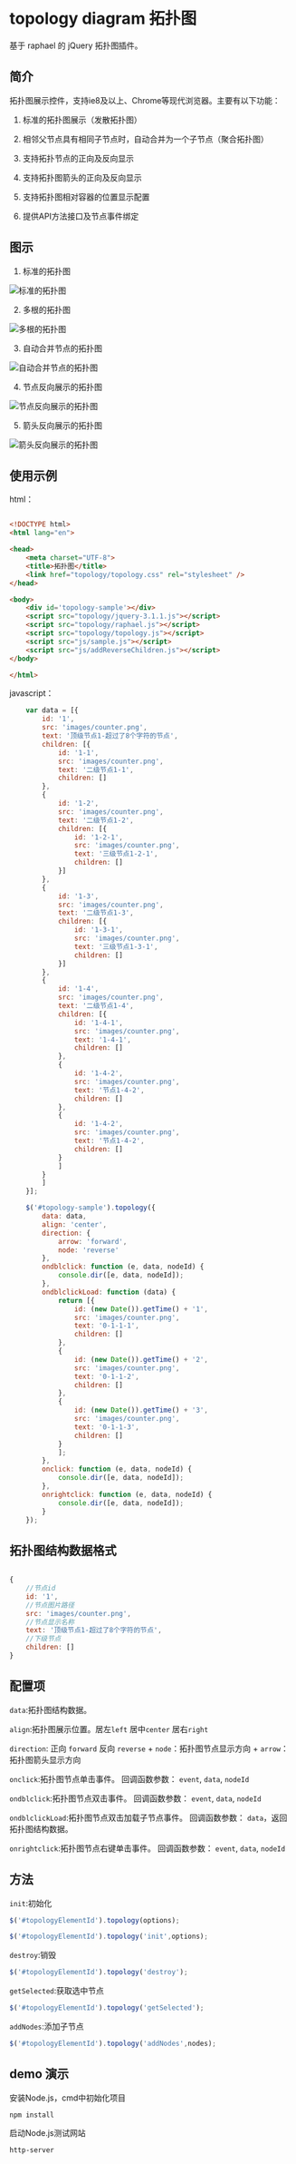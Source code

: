 # topology diagram 拓扑图

基于 raphael 的 jQuery 拓扑图插件。

## 简介

拓扑图展示控件，支持ie8及以上、Chrome等现代浏览器。主要有以下功能：

1. 标准的拓扑图展示（发散拓扑图）

2. 相邻父节点具有相同子节点时，自动合并为一个子节点（聚合拓扑图）

3. 支持拓扑节点的正向及反向显示

4. 支持拓扑图箭头的正向及反向显示

5. 支持拓扑图相对容器的位置显示配置

6. 提供API方法接口及节点事件绑定

## 图示

1. 标准的拓扑图

![标准的拓扑图](https://github.com/huang-qing/topologyDiagram/raw/master/doc/standard.png)

2. 多根的拓扑图

![多根的拓扑图](https://github.com/huang-qing/topologyDiagram/raw/master/doc/multiRoot.png)

3. 自动合并节点的拓扑图

![自动合并节点的拓扑图](https://github.com/huang-qing/topologyDiagram/raw/master/doc/mergenode.png)

4. 节点反向展示的拓扑图

![节点反向展示的拓扑图](https://github.com/huang-qing/topologyDiagram/raw/master/doc/reversenode.png)

5. 箭头反向展示的拓扑图

![箭头反向展示的拓扑图](https://github.com/huang-qing/topologyDiagram/raw/master/doc/reversearrow.png)

## 使用示例

html：

```html

<!DOCTYPE html>
<html lang="en">

<head>
    <meta charset="UTF-8">
    <title>拓扑图</title>
    <link href="topology/topology.css" rel="stylesheet" />
</head>

<body>
    <div id='topology-sample'></div>
    <script src="topology/jquery-3.1.1.js"></script>
    <script src="topology/raphael.js"></script>
    <script src="topology/topology.js"></script>
    <script src="js/sample.js"></script>
    <script src="js/addReverseChildren.js"></script>
</body>

</html>

```

javascript：

```javascript
    var data = [{
        id: '1',
        src: 'images/counter.png',
        text: '顶级节点1-超过了8个字符的节点',
        children: [{
            id: '1-1',
            src: 'images/counter.png',
            text: '二级节点1-1',
            children: []
        },
        {
            id: '1-2',
            src: 'images/counter.png',
            text: '二级节点1-2',
            children: [{
                id: '1-2-1',
                src: 'images/counter.png',
                text: '三级节点1-2-1',
                children: []
            }]
        },
        {
            id: '1-3',
            src: 'images/counter.png',
            text: '二级节点1-3',
            children: [{
                id: '1-3-1',
                src: 'images/counter.png',
                text: '三级节点1-3-1',
                children: []
            }]
        },
        {
            id: '1-4',
            src: 'images/counter.png',
            text: '二级节点1-4',
            children: [{
                id: '1-4-1',
                src: 'images/counter.png',
                text: '1-4-1',
                children: []
            },
            {
                id: '1-4-2',
                src: 'images/counter.png',
                text: '节点1-4-2',
                children: []
            },
            {
                id: '1-4-2',
                src: 'images/counter.png',
                text: '节点1-4-2',
                children: []
            }
            ]
        }
        ]
    }];

    $('#topology-sample').topology({
        data: data,
        align: 'center',      
        direction: {
            arrow: 'forward',
            node: 'reverse'
        },
        ondblclick: function (e, data, nodeId) {
            console.dir([e, data, nodeId]);
        },
        ondblclickLoad: function (data) {
            return [{
                id: (new Date()).getTime() + '1',
                src: 'images/counter.png',
                text: '0-1-1-1',
                children: []
            },
            {
                id: (new Date()).getTime() + '2',
                src: 'images/counter.png',
                text: '0-1-1-2',
                children: []
            },
            {
                id: (new Date()).getTime() + '3',
                src: 'images/counter.png',
                text: '0-1-1-3',
                children: []
            }
            ];
        },
        onclick: function (e, data, nodeId) {
            console.dir([e, data, nodeId]);
        },
        onrightclick: function (e, data, nodeId) {
            console.dir([e, data, nodeId]);
        }  
    });

```

## 拓扑图结构数据格式

~~~javascript

{
    //节点id
    id: '1',
    //节点图片路径
    src: 'images/counter.png',
    //节点显示名称
    text: '顶级节点1-超过了8个字符的节点',
    //下级节点
    children: []
}

~~~

## 配置项

`data`:拓扑图结构数据。

`align`:拓扑图展示位置。居左`left` 居中`center` 居右`right` 

`direction`: 正向 `forward` 反向 `reverse`
    + `node`：拓扑图节点显示方向 
    + `arrow`：拓扑图箭头显示方向 

`onclick`:拓扑图节点单击事件。 回调函数参数： `event`, `data`, `nodeId` 

`ondblclick`:拓扑图节点双击事件。 回调函数参数： `event`, `data`, `nodeId` 

`ondblclickLoad`:拓扑图节点双击加载子节点事件。 回调函数参数： `data`，返回拓扑图结构数据。

`onrightclick`:拓扑图节点右键单击事件。 回调函数参数： `event`, `data`, `nodeId` 

## 方法

`init`:初始化

```javascript
$('#topologyElementId').topology(options);
```

```javascript
$('#topologyElementId').topology('init',options);
```

`destroy`:销毁

```javascript
$('#topologyElementId').topology('destroy');
```

`getSelected`:获取选中节点

```javascript
$('#topologyElementId').topology('getSelected');
```

`addNodes`:添加子节点

```javascript
$('#topologyElementId').topology('addNodes',nodes);
```


## demo 演示
安装Node.js，cmd中初始化项目

```
npm install
```

启动Node.js测试网站

```
http-server
```